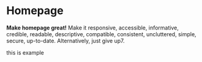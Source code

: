 # Homepage

**Make homepage great!** Make it responsive, accessible, informative, credible, readable, descriptive, compatible, consistent, uncluttered, simple, secure, up-to-date. Alternatively, just give up7.

this is example
